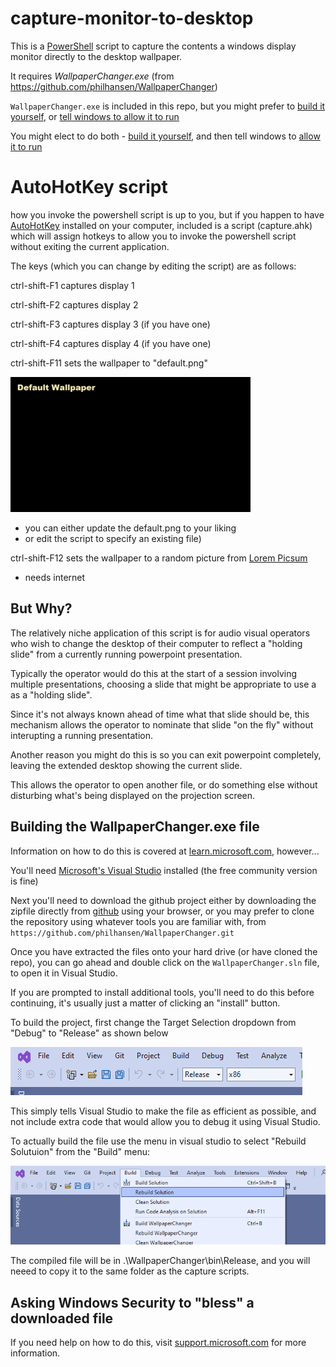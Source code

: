 # capture-monitor-to-desktop

This is a [PowerShell](https://learn.microsoft.com/en-us/powershell/scripting/overview?view=powershell-7.3) script to capture the contents a windows display monitor directly to the desktop wallpaper.

It requires *WallpaperChanger.exe* (from https://github.com/philhansen/WallpaperChanger)

`WallpaperChanger.exe` is included in this repo, but you might prefer to [build it yourself](https://github.com/jonathan-annett/capture-monitor-to-desktop/blob/main/README.md#asking-windows-security-to-bless-a-downloaded-file), or [tell windows to allow it to run](https://github.com/jonathan-annett/capture-monitor-to-desktop/blob/main/README.md#asking-windows-security-to-bless-a-downloaded-file)

You might elect to do both - [build it yourself](https://github.com/jonathan-annett/capture-monitor-to-desktop/blob/main/README.md#asking-windows-security-to-bless-a-downloaded-file), and then tell windows to [allow it to run](https://github.com/jonathan-annett/capture-monitor-to-desktop/blob/main/README.md#asking-windows-security-to-bless-a-downloaded-file)


AutoHotKey script
===

how you invoke the powershell script is up to you, but if you happen to have [AutoHotKey](https://www.autohotkey.com/) installed on your computer, included is a script (capture.ahk) which will assign hotkeys to allow you to invoke the powershell script without exiting the current application.

The keys (which you can change by editing the script) are as follows:

ctrl-shift-F1 captures display 1

ctrl-shift-F2 captures display 2 

ctrl-shift-F3 captures display 3 (if you have one) 

ctrl-shift-F4 captures display 4 (if you have one) 

ctrl-shift-F11 sets the wallpaper to "default.png"

<img src="./default.png" width="384" height="216">

   - you can either update the default.png to your liking
   - or edit the script to specify an existing file)

   
ctrl-shift-F12 sets the wallpaper to a random picture from [Lorem Picsum](https://picsum.photos/) 

   - needs internet
      
      
      
But Why?
---
The relatively niche application of this script is for audio visual operators who wish to change the desktop of their computer to reflect a "holding slide" from a currently running powerpoint presentation.

Typically the operator would do this at the start of a session involving multiple presentations, choosing a slide that might be appropriate to use a as a "holding slide".

Since it's not always known ahead of time what that slide should be, this mechanism allows the operator to nominate that slide "on the fly" without interupting a running presentation.

Another reason you might do this is so you can exit powerpoint completely, leaving the extended desktop showing the current slide.

This allows the operator to open another file, or do something else without disturbing what's being displayed on the projection screen.


Building the WallpaperChanger.exe file
---

Information on how to do this is covered at [learn.microsoft.com](https://learn.microsoft.com/en-us/visualstudio/ide/building-and-cleaning-projects-and-solutions-in-visual-studio?view=vs-2022), however...

You'll need [Microsoft's Visual Studio](https://visualstudio.microsoft.com/vs/community/) installed (the free community version is fine)

Next you'll need to download the github project either by downloading the zipfile directly from [github](https://github.com/philhansen/WallpaperChanger/archive/refs/heads/master.zip) using your browser, or you may prefer to clone the repository using whatever tools you are familiar with, from `https://github.com/philhansen/WallpaperChanger.git`

Once you have extracted the files onto your hard drive (or have cloned the repo), you can go ahead and double click on the `WallpaperChanger.sln` file, to open it in Visual Studio.

If you are prompted to install additional tools, you'll need to do this before continuing, it's usually just a matter of clicking an "install" button.

To build the project, first change the Target Selection dropdown from "Debug" to "Release" as shown below

<img src="vsdropdown.png">

This simply tells Visual Studio to make the file as efficient as possible, and not include extra code that would allow you to debug it using Visual Studio.

To actually build the file use the menu in visual studio to select "Rebuild Solutuion" from the "Build" menu:

<img src="vsmenu.png">

The compiled file will be in .\WallpaperChanger\bin\Release, and you will neeed to copy it to the same folder as the capture scripts.

Asking Windows Security to "bless" a downloaded file
---

If you need help on how to do this, visit [support.microsoft.com](https://support.microsoft.com/en-us/windows/add-an-exclusion-to-windows-security-811816c0-4dfd-af4a-47e4-c301afe13b26) for more information.


